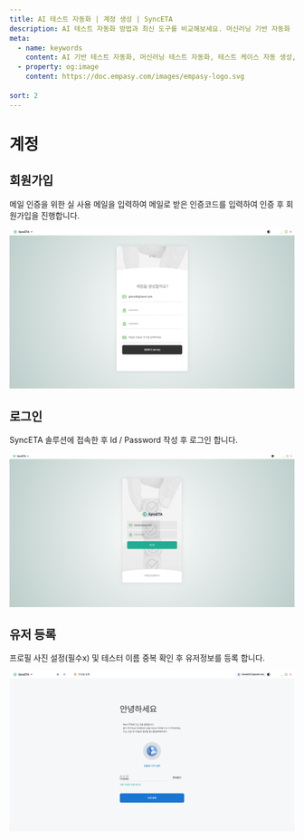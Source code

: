 ```yaml
---
title: AI 테스트 자동화 | 계정 생성 | SyncETA
description: AI 테스트 자동화 방법과 최신 도구를 비교해보세요. 머신러닝 기반 자동화 테스트로 QA 효율성을 높이는 방법을 알아봅니다.
meta:
  - name: keywords
    content: AI 기반 테스트 자동화, 머신러닝 테스트 자동화, 테스트 케이스 자동 생성, AI QA 도구, 자동화 테스트 솔루션, AI를 활용한 테스트 자동화 방법
  - property: og:image
    content: https://doc.empasy.com/images/empasy-logo.svg

sort: 2
---
```


# 계정

## 회원가입

메일 인증을 위한 실 사용 메일을 입력하여 메일로 받은 인증코드를 입력하여 인증 후 회원가입을 진행합니다.

![image](./image/account.png)

## 로그인

SyncETA 솔루션에 접속한 후 Id / Password 작성 후 로그인 합니다.

![image](./image/login.png)

## 유저 등록

프로필 사진 설정(필수x) 및 테스터 이름 중복 확인 후 유저정보를 등록 합니다.

![image](./image/addUser.png)
